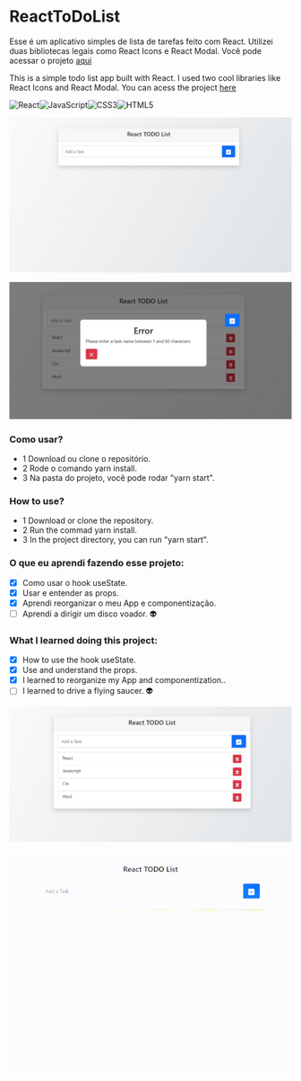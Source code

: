 # ReactToDoList

Esse é um aplicativo simples de lista de tarefas feito com React.
Utilizei duas bibliotecas legais como React Icons e React Modal.
Você pode acessar o projeto [aqui](https://ca-react-todo-list.netlify.app/)

This is a simple todo list app built with React. 
I used two cool libraries like React Icons and React Modal.
You can acess the project [here](https://ca-react-todo-list.netlify.app/)
 

![React](https://img.shields.io/badge/react-%2320232a.svg?style=for-the-badge&logo=react&logoColor=%2361DAFB)![JavaScript](https://img.shields.io/badge/javascript-%23323330.svg?style=for-the-badge&logo=javascript&logoColor=%23F7DF1E)![CSS3](https://img.shields.io/badge/css3-%231572B6.svg?style=for-the-badge&logo=css3&logoColor=white)![HTML5](https://img.shields.io/badge/html5-%23E34F26.svg?style=for-the-badge&logo=html5&logoColor=white)

![The app ](https://github.com/carlosnani/ReactToDoList/blob/master/images/react_todo_print.jpg?raw=true)

![The app ](https://github.com/carlosnani/ReactToDoList/blob/master/images/modal_erros.jpg?raw=true)

### Como usar?
- 1 Download ou clone o repositório.
- 2 Rode o comando yarn install.
- 3 Na pasta do projeto, você pode rodar "yarn start".

### How to use?
- 1 Download or clone the repository.
- 2 Run the commad yarn install.
- 3 In the project directory, you can run "yarn start".

### O que eu aprendi fazendo esse projeto:
- [x] Como usar o hook useState.
- [x] Usar e entender as props.
- [x] Aprendi reorganizar o meu App e componentização. 
- [ ] Aprendi a dirigir um disco voador. 👽

### What I learned doing this project:
- [x] How to use the hook useState.
- [x] Use and understand the props.
- [x] I learned to reorganize my App and componentization..
- [ ] I learned to drive a flying saucer. 👽

![The app ](https://github.com/carlosnani/ReactToDoList/blob/master/images/modal_lista.jpg?raw=true)

![App in Action](https://github.com/carlosnani/ReactToDoList/blob/master/images/to_list_react.gif?raw=true)
